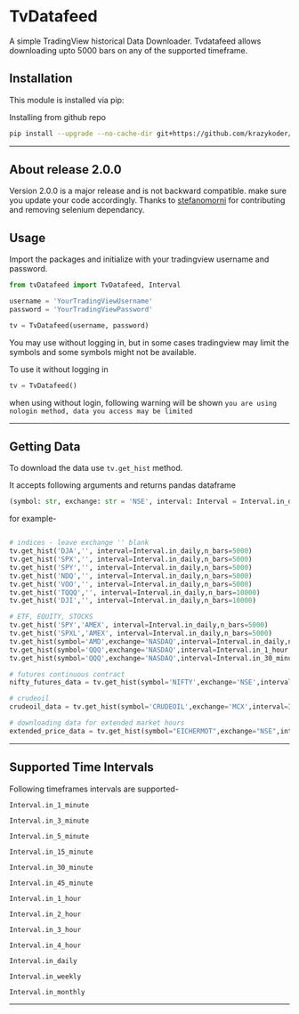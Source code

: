 # **TvDatafeed**

A simple TradingView historical Data Downloader. Tvdatafeed allows downloading upto 5000 bars on any of the supported timeframe.

## Installation

This module is installed via pip:

Installing from github repo

```sh
pip install --upgrade --no-cache-dir git+https://github.com/krazykoder/tvdatafeed.git
```

---

## About release 2.0.0

Version 2.0.0 is a major release and is not backward compatible. make sure you update your code accordingly. Thanks to [stefanomorni](https://github.com/stefanomorni) for contributing and removing selenium dependancy.

## Usage

Import the packages and initialize with your tradingview username and password.

```python
from tvDatafeed import TvDatafeed, Interval

username = 'YourTradingViewUsername'
password = 'YourTradingViewPassword'

tv = TvDatafeed(username, password)
```

You may use without logging in, but in some cases tradingview may limit the symbols and some symbols might not be available.

To use it without logging in

```python
tv = TvDatafeed()
```

when using without login, following warning will be shown `you are using nologin method, data you access may be limited`

---

## Getting Data

To download the data use `tv.get_hist` method.

It accepts following arguments and returns pandas dataframe

```python
(symbol: str, exchange: str = 'NSE', interval: Interval = Interval.in_daily, n_bars: int = 10, fut_contract: int | None = None, extended_session: bool = False) -> DataFrame)
```

for example-

```python

# indices - leave exchange '' blank
tv.get_hist('DJA','', interval=Interval.in_daily,n_bars=5000)
tv.get_hist('SPX','', interval=Interval.in_daily,n_bars=5000)
tv.get_hist('SPY','', interval=Interval.in_daily,n_bars=5000)
tv.get_hist('NDQ','', interval=Interval.in_daily,n_bars=5000)
tv.get_hist('VOO','', interval=Interval.in_daily,n_bars=5000)
tv.get_hist('TQQQ','', interval=Interval.in_daily,n_bars=10000)
tv.get_hist('DJI','', interval=Interval.in_daily,n_bars=10000)

# ETF, EQUITY, STOCKS
tv.get_hist('SPY','AMEX', interval=Interval.in_daily,n_bars=5000)
tv.get_hist('SPXL','AMEX', interval=Interval.in_daily,n_bars=5000)
tv.get_hist(symbol='AMD',exchange='NASDAQ',interval=Interval.in_daily,n_bars=10000)
tv.get_hist(symbol='QQQ',exchange='NASDAQ',interval=Interval.in_1_hour,n_bars=10000)
tv.get_hist(symbol='QQQ',exchange='NASDAQ',interval=Interval.in_30_minute,n_bars=10000)

# futures continuous contract
nifty_futures_data = tv.get_hist(symbol='NIFTY',exchange='NSE',interval=Interval.in_1_hour,n_bars=1000,fut_contract=1)

# crudeoil
crudeoil_data = tv.get_hist(symbol='CRUDEOIL',exchange='MCX',interval=Interval.in_1_hour,n_bars=5000,fut_contract=1)

# downloading data for extended market hours
extended_price_data = tv.get_hist(symbol="EICHERMOT",exchange="NSE",interval=Interval.in_1_hour,n_bars=500, extended_session=False)
```

---
## Supported Time Intervals

Following timeframes intervals are supported-

`Interval.in_1_minute`

`Interval.in_3_minute`

`Interval.in_5_minute`

`Interval.in_15_minute`

`Interval.in_30_minute`

`Interval.in_45_minute`

`Interval.in_1_hour`

`Interval.in_2_hour`

`Interval.in_3_hour`

`Interval.in_4_hour`

`Interval.in_daily`

`Interval.in_weekly`

`Interval.in_monthly`

---

